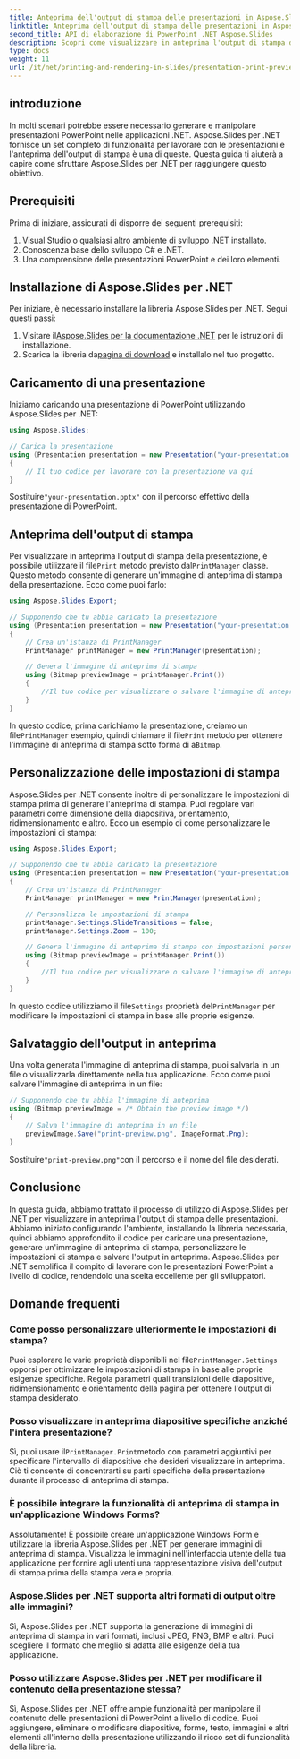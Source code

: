 ```yaml
---
title: Anteprima dell'output di stampa delle presentazioni in Aspose.Slides
linktitle: Anteprima dell'output di stampa delle presentazioni in Aspose.Slides
second_title: API di elaborazione di PowerPoint .NET Aspose.Slides
description: Scopri come visualizzare in anteprima l'output di stampa delle presentazioni PowerPoint utilizzando Aspose.Slides per .NET. Segui questa guida passo passo con il codice sorgente per generare e personalizzare le anteprime di stampa.
type: docs
weight: 11
url: /it/net/printing-and-rendering-in-slides/presentation-print-preview/
---
```


## introduzione

In molti scenari potrebbe essere necessario generare e manipolare presentazioni PowerPoint nelle applicazioni .NET. Aspose.Slides per .NET fornisce un set completo di funzionalità per lavorare con le presentazioni e l'anteprima dell'output di stampa è una di queste. Questa guida ti aiuterà a capire come sfruttare Aspose.Slides per .NET per raggiungere questo obiettivo.

## Prerequisiti

Prima di iniziare, assicurati di disporre dei seguenti prerequisiti:

1. Visual Studio o qualsiasi altro ambiente di sviluppo .NET installato.
2. Conoscenza base dello sviluppo C# e .NET.
3. Una comprensione delle presentazioni PowerPoint e dei loro elementi.

## Installazione di Aspose.Slides per .NET

Per iniziare, è necessario installare la libreria Aspose.Slides per .NET. Segui questi passi:

1.  Visitare il[Aspose.Slides per la documentazione .NET](https://reference.aspose.com/slides/net/) per le istruzioni di installazione.
2.  Scarica la libreria da[pagina di download](https://releases.aspose.com/slides/net/) e installalo nel tuo progetto.

## Caricamento di una presentazione

Iniziamo caricando una presentazione di PowerPoint utilizzando Aspose.Slides per .NET:

```csharp
using Aspose.Slides;

// Carica la presentazione
using (Presentation presentation = new Presentation("your-presentation.pptx"))
{
    // Il tuo codice per lavorare con la presentazione va qui
}
```

 Sostituire`"your-presentation.pptx"` con il percorso effettivo della presentazione di PowerPoint.

## Anteprima dell'output di stampa

 Per visualizzare in anteprima l'output di stampa della presentazione, è possibile utilizzare il file`Print` metodo previsto dal`PrintManager` classe. Questo metodo consente di generare un'immagine di anteprima di stampa della presentazione. Ecco come puoi farlo:

```csharp
using Aspose.Slides.Export;

// Supponendo che tu abbia caricato la presentazione
using (Presentation presentation = new Presentation("your-presentation.pptx"))
{
    // Crea un'istanza di PrintManager
    PrintManager printManager = new PrintManager(presentation);

    // Genera l'immagine di anteprima di stampa
    using (Bitmap previewImage = printManager.Print())
    {
        //Il tuo codice per visualizzare o salvare l'immagine di anteprima
    }
}
```

 In questo codice, prima carichiamo la presentazione, creiamo un file`PrintManager` esempio, quindi chiamare il file`Print` metodo per ottenere l'immagine di anteprima di stampa sotto forma di a`Bitmap`.

## Personalizzazione delle impostazioni di stampa

Aspose.Slides per .NET consente inoltre di personalizzare le impostazioni di stampa prima di generare l'anteprima di stampa. Puoi regolare vari parametri come dimensione della diapositiva, orientamento, ridimensionamento e altro. Ecco un esempio di come personalizzare le impostazioni di stampa:

```csharp
using Aspose.Slides.Export;

// Supponendo che tu abbia caricato la presentazione
using (Presentation presentation = new Presentation("your-presentation.pptx"))
{
    // Crea un'istanza di PrintManager
    PrintManager printManager = new PrintManager(presentation);

    // Personalizza le impostazioni di stampa
    printManager.Settings.SlideTransitions = false;
    printManager.Settings.Zoom = 100;

    // Genera l'immagine di anteprima di stampa con impostazioni personalizzate
    using (Bitmap previewImage = printManager.Print())
    {
        //Il tuo codice per visualizzare o salvare l'immagine di anteprima
    }
}
```

 In questo codice utilizziamo il file`Settings` proprietà del`PrintManager` per modificare le impostazioni di stampa in base alle proprie esigenze.

## Salvataggio dell'output in anteprima

Una volta generata l'immagine di anteprima di stampa, puoi salvarla in un file o visualizzarla direttamente nella tua applicazione. Ecco come puoi salvare l'immagine di anteprima in un file:

```csharp
// Supponendo che tu abbia l'immagine di anteprima
using (Bitmap previewImage = /* Obtain the preview image */)
{
    // Salva l'immagine di anteprima in un file
    previewImage.Save("print-preview.png", ImageFormat.Png);
}
```

 Sostituire`"print-preview.png"`con il percorso e il nome del file desiderati.

## Conclusione

In questa guida, abbiamo trattato il processo di utilizzo di Aspose.Slides per .NET per visualizzare in anteprima l'output di stampa delle presentazioni. Abbiamo iniziato configurando l'ambiente, installando la libreria necessaria, quindi abbiamo approfondito il codice per caricare una presentazione, generare un'immagine di anteprima di stampa, personalizzare le impostazioni di stampa e salvare l'output in anteprima. Aspose.Slides per .NET semplifica il compito di lavorare con le presentazioni PowerPoint a livello di codice, rendendolo una scelta eccellente per gli sviluppatori.

## Domande frequenti

### Come posso personalizzare ulteriormente le impostazioni di stampa?

 Puoi esplorare le varie proprietà disponibili nel file`PrintManager.Settings` opporsi per ottimizzare le impostazioni di stampa in base alle proprie esigenze specifiche. Regola parametri quali transizioni delle diapositive, ridimensionamento e orientamento della pagina per ottenere l'output di stampa desiderato.

### Posso visualizzare in anteprima diapositive specifiche anziché l'intera presentazione?

 Sì, puoi usare il`PrintManager.Print`metodo con parametri aggiuntivi per specificare l'intervallo di diapositive che desideri visualizzare in anteprima. Ciò ti consente di concentrarti su parti specifiche della presentazione durante il processo di anteprima di stampa.

### È possibile integrare la funzionalità di anteprima di stampa in un'applicazione Windows Forms?

Assolutamente! È possibile creare un'applicazione Windows Form e utilizzare la libreria Aspose.Slides per .NET per generare immagini di anteprima di stampa. Visualizza le immagini nell'interfaccia utente della tua applicazione per fornire agli utenti una rappresentazione visiva dell'output di stampa prima della stampa vera e propria.

### Aspose.Slides per .NET supporta altri formati di output oltre alle immagini?

Sì, Aspose.Slides per .NET supporta la generazione di immagini di anteprima di stampa in vari formati, inclusi JPEG, PNG, BMP e altri. Puoi scegliere il formato che meglio si adatta alle esigenze della tua applicazione.

### Posso utilizzare Aspose.Slides per .NET per modificare il contenuto della presentazione stessa?

Sì, Aspose.Slides per .NET offre ampie funzionalità per manipolare il contenuto delle presentazioni di PowerPoint a livello di codice. Puoi aggiungere, eliminare o modificare diapositive, forme, testo, immagini e altri elementi all'interno della presentazione utilizzando il ricco set di funzionalità della libreria.